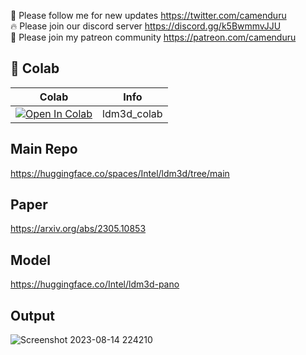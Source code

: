 🐣 Please follow me for new updates https://twitter.com/camenduru <br />
🔥 Please join our discord server https://discord.gg/k5BwmmvJJU <br />
🥳 Please join my patreon community https://patreon.com/camenduru <br />

## 🦒 Colab

| Colab | Info
| --- | --- |
[![Open In Colab](https://colab.research.google.com/assets/colab-badge.svg)](https://colab.research.google.com/github/camenduru/ldm3d-colab/blob/main/ldm3d_colab.ipynb) | ldm3d_colab

## Main Repo
https://huggingface.co/spaces/Intel/ldm3d/tree/main

## Paper
https://arxiv.org/abs/2305.10853

## Model
https://huggingface.co/Intel/ldm3d-pano

## Output
![Screenshot 2023-08-14 224210](https://github.com/camenduru/ldm3d-colab/assets/54370274/041c264a-9c9b-45d9-9b1d-48bd3689412a)
